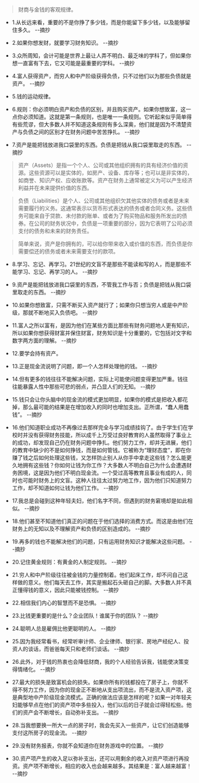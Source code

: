 >财商与金钱的客观规律。

- 1.从长远来看，重要的不是你挣了多少钱，而是你能留下多少钱，以及能够留住多久。 --摘抄

- 2.如果你想发财，就要学习财务知识。 --摘抄

- 3.众所周知，会计可能是世界上最让人弄不明白、最乏味的学科了，但如果你想一直富有下去，它又可能是最重要的学科。 --摘抄

- 4.富人获得资产，而穷人和中产阶级获得负债，只不过他们以为那些负债就是资产。 --摘抄

- 5.钱的运动规律。

- 6.规则：你必须明白资产和负债的区别，并且购买资产。如果你想致富，这一点你必须知道。这就是第一条规则，也是唯一一条规则。它听起来似乎简单得有些荒谬，但大多数人并不知道这条规则有多么深奥，他们就是因为不清楚资产与负债之间的区别才在财务问题中苦苦挣扎。 --摘抄

- 7.资产是能把钱放进我口袋里的东西。负债是把钱从我口袋里取走的东西。 --摘抄

>资产（Assets）是指一个个人、公司或其他组织拥有的具有经济价值的资源。这些资源可以是实体的，如房产、设备、库存等；也可以是非实体的，如商誉、知识产权、应收账款等。资产在财务上通常被定义为可以产生经济利益并在未来提供价值的东西。

>负债（Liabilities）是个人、公司或其他组织欠其他实体的债务或者是未来需要履行的义务。这通常表示以货币形式表达的债务或者合同义务。这些债务可能来自于贷款、未付款的账单、或者为了购买物品和服务所发出的债券。在公司的财务状况中，负债是一项重要的部分，因为它表明了公司必须支付的债务和未来的财务责任。

>简单来说，资产是你拥有的，可以给你带来收入或价值的东西，而负债是你需要偿还的债务或者未来需要支付的款项。

- 8.学习、忘记、再学习。21世纪的文盲不是那些不能读和写的人，而是那些不能学习、忘记、再学习的人。 --摘抄

- 9.资产是能把钱放进我口袋里的东西，不管我工作与否；负债是把钱从我口袋里取走的东西。 --摘抄

- 10.如果你想致富，只需不断买入资产就行了；如果你只想当穷人或是中产阶级，那就不断地买入负债吧。 --摘抄

- 11.富人之所以富有，是因为他们在某些方面比那些有财务问题地人更有知识，所以如果你想获得财富并保住财富，财务知识是十分重要的，它包括对文字和数字两方面的理解。 --摘抄

- 12.要学会持有资产。

- 13.正是现金流说明了问题，即一个人怎样处理他的钱。 --摘抄

- 14.但有更多的钱往往不能解决问题，实际上可能使问题变得更加严重。钱往往能暴露人性中那些可悲的弱点，并凸显人们的无知。 --摘抄

- 15.钱只会让你头脑中的现金流的模式更加明显，如果你的模式是把收入都花掉，那么最可能的结果是在增加收入的同时也增加支出。正所谓，“蠢人用蠢钱”。 --摘抄

- 16.他们知道职业成功不再像过去那样完全与学习成绩挂钩了。由于学生们在学校时并没有获得财务技能，所以成千上万受过良好教育的人虽然取得了事业上的成功，却发现自己仍在财务问题中挣扎。他们努力工作，却并无进展，他们的教育中缺少的不是如何挣钱，而是如何管钱。它被称为“理财态度”，即在你赚了钱之后如何处理这些钱，又怎样防止别人从你手中拿走这些钱？怎么能更久地拥有这些钱？你如何让钱为你工作？大多数人不明白自己为什么会遭遇财务困境，这是因为他们不明白现金流。一个受过高等教育且事业有成的人，同时也可能时财务上的文盲。这种人往往太过努力地工作，因为他们只知道努力工作，却不知道如何让钱为他们工作。 --摘抄

- 17.我总是会碰到这种年轻夫妇，他们名字不同，但遇到的财务窘境却是如此相似。 --摘抄

- 18.他们甚至不知道他们真正的问题在于他们选择的消费方式。而这是由他们在财务上的无知以及不理解资产和负债的区别造成的。 --摘抄

- 19.再多的钱也不能解决他们的问题，只有运用财务知识才能解决这些问题。 --摘抄

- 20.记住黄金规则：有黄金的人制定规则。 --摘抄

- 21.穷人和中产阶级往往被金钱的力量控制着。他们起床工作，却不问自己这样做的意义。他们每天去工作，其实是搬起石头砸自己的脚。大多数人并不真正懂得钱的意义，因此只能被钱控制。 --摘抄

- 22.相信我们内心的智慧而不是恐惧。 --摘抄

- 23.比钱更重要的是什么？企业团队！谁属于你的团队？ --摘抄

- 24.聪明人总是雇佣比他更聪明的人。 --摘抄

- 25.因为我经常看书，经常听审计师、企业律师、银行家、房地产经纪人、投资人的谈话，而爸爸每天只和老师们谈话。 --摘抄

- 26.此外，对于钱的热衷也会降低财商，我的个人经验告诉我，钱能使决策变得情绪化。 --摘抄

- 27.最大的损失是致富机会的损失。如果你所有的钱都投在了房子上，你就不得不努力工作，因为你的现金正不断地从支出项流出，而不是流入资产项，这是典型地中产阶级现金流模式。正确的做法应该是怎样的呢？如果一对年轻夫妇能够早点在他们的资产项中多些投入，他们以后的日子就会过得轻松些。他们的资产会不断增长，自动弥补支出。 --摘抄

- 28.当我想要换一所大一点的房子时，我会先买入一些资产，让它们创造能够支付这所房子的现金流。 --摘抄

- 29.没有财务报表，你就不会知道你在财务游戏中的位置。 --摘抄

- 30.资产项产生的收入足以弥补支出，还可以用剩余的收入对资产项进行再投资。资产项不断增长，相应的收入也会越来越多。其结果是：富人越来越富！ --摘抄
